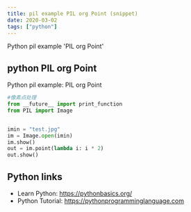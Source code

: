 ```yaml
---
title: pil example PIL org Point (snippet)
date: 2020-03-02
tags: ["python"]
---
```

Python pil example 'PIL org Point'


## python PIL org Point

Python pil example: PIL org Point

```python
#像素点处理
from __future__ import print_function
from PIL import Image


imin = "test.jpg"
im = Image.open(imin)
im.show()
out = im.point(lambda i: i * 2)
out.show()

```

## Python links

- Learn Python: https://pythonbasics.org/
- Python Tutorial: https://pythonprogramminglanguage.com
